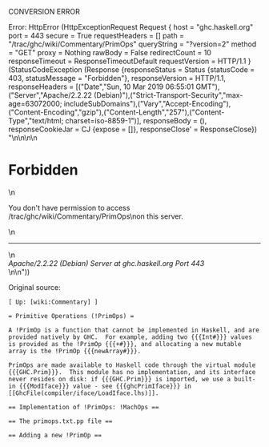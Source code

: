CONVERSION ERROR

Error: HttpError (HttpExceptionRequest Request {
  host                 = "ghc.haskell.org"
  port                 = 443
  secure               = True
  requestHeaders       = []
  path                 = "/trac/ghc/wiki/Commentary/PrimOps"
  queryString          = "?version=2"
  method               = "GET"
  proxy                = Nothing
  rawBody              = False
  redirectCount        = 10
  responseTimeout      = ResponseTimeoutDefault
  requestVersion       = HTTP/1.1
}
 (StatusCodeException (Response {responseStatus = Status {statusCode = 403, statusMessage = "Forbidden"}, responseVersion = HTTP/1.1, responseHeaders = [("Date","Sun, 10 Mar 2019 06:55:01 GMT"),("Server","Apache/2.2.22 (Debian)"),("Strict-Transport-Security","max-age=63072000; includeSubDomains"),("Vary","Accept-Encoding"),("Content-Encoding","gzip"),("Content-Length","257"),("Content-Type","text/html; charset=iso-8859-1")], responseBody = (), responseCookieJar = CJ {expose = []}, responseClose' = ResponseClose}) "<!DOCTYPE HTML PUBLIC \"-//IETF//DTD HTML 2.0//EN\">\n<html><head>\n<title>403 Forbidden</title>\n</head><body>\n<h1>Forbidden</h1>\n<p>You don't have permission to access /trac/ghc/wiki/Commentary/PrimOps\non this server.</p>\n<hr>\n<address>Apache/2.2.22 (Debian) Server at ghc.haskell.org Port 443</address>\n</body></html>\n"))

Original source:

```trac
[ Up: [wiki:Commentary] ]

= Primitive Operations (!PrimOps) =

A !PrimOp is a function that cannot be implemented in Haskell, and are provided natively by GHC.  For example, adding two {{{Int#}}} values is provided as the !PrimOp {{{+#}}}, and allocating a new mutable array is the !PrimOp {{{newArray#}}}.

PrimOps are made available to Haskell code through the virtual module {{{GHC.Prim}}}.  This module has no implementation, and its interface never resides on disk: if {{{GHC.Prim}}} is imported, we use a built-in {{{ModIface}}} value - see {{{ghcPrimIface}}} in [[GhcFile(compiler/iface/LoadIface.lhs)]].

== Implementation of !PrimOps: !MachOps ==

== The primops.txt.pp file ==

== Adding a new !PrimOp ==

```
